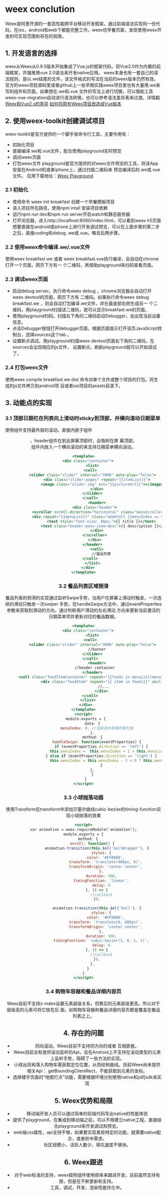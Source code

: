 # weex conclution
Weex是阿里开源的一套高性能跨平台移动开发框架。通过前端语法实现同一份代码，在ios，android和web下都能完整工作。weex仿早餐页面，发现使用weex开发的可实现范围和存在的局限。

## 1. 开发语言的选择
weex从Weex从0.9.5版本开始集成了Vue.js的框架代码，将Vue2.0作为内置的前端框架，并强推用vue 2.0语法来开发native应用。
weex本身也有一套自己的语法规则，是以.we结尾的文件，该文件格式的写法在当前的weex版本仍然有效。
官方的weex项目源码里或者github上一些早期实践weex项目里也有大量用.we来写的组件和页面。如果想在.we和.vue
文件的写法上进行切换，可以借助工具 weex-vue-migration自动进行语法转换。也可以参考语法差异表来过渡。详情戳[Weex和Vue2.x的差异](https://weex.incubator.apache.org/cn/references/migration/difference.html)
[如何将原有Weex项目改造成Vue版本](https://weex.incubator.apache.org/cn/references/migration/migration-from-weex.html)

## 2. 使用weex-toolkit创建调试项目
weex-toolkit是官方提供的一个脚手架命令行工具，主要作用有：
*   初始化项目
*   直接编译.we和.vue文件，配合使用playground实时预览
*   调试weex页面
*   打包weex文件
playground是官方提供的对weex文件预览的工具，将该App安装在Android机或者iphone上，通过扫描二维码来
预览编译后的.we或.vue文件。 应用下载地址：[Weex Playground](https://weex.apache.org/cn/playground.html)

### 2.1 初始化
*   使用命令 weex init breakfast 创建一个早餐模板项目
*   进入项目所在路径，使用npm intall 安装项目依赖
*   运行npm run dev和npm run server开启watch和静态服务器
*   打开浏览器，进入http://localhost:8080/index.html，可以看到weex h5页面
想要直接在android或iphone上进行开发调试预览，可以在上面步骤的第二步之后，直接coding和debug .we或.vue。略去后两步骤。

### 2.2 使用weex命令编译.we/.vue文件
使用weex breakfast.we 或者 weex breakfast.vue执行编译，会自动在chrome打开一个页面，网页下方有一
个二维码，再借助playground来扫码查看页面。

### 2.3 调试weex页面
*   启动debug server。执行命令weex debug  ，chrome浏览器会自动打开weex devtool的页面，网页下方有
二维码。如果执行命令weex debug breakfast.we ，则会自动打包编译.we文件，并在最底部右侧生成另一
个二维码，用playground扫描该二维码，就可以显示breakfast.we的页面。
*   使用playground扫码。扫描左下角的二维码启动Debugger，会出现当前设备信息。
*   点击Debugger按钮打开debugger页面，根据页面提示打开该页JavaScript控制台，选择sources这个tab
。
*   设置断点调试。用playground扫描weex devtool页面右下角的二维码，在sources会出现相应的js文件，
设置断点，刷新playground就可以开始调试了。

### 2.4 打包weex文件
使用weex compile  breakfast.we dist 命令对单个文件或整个项目的打包。将生成的js文件拷贝到android项
目或者ios项目的assets目录下。

## 3. 动能点的实现
### 3.1 顶部日期栏在列表向上滑动时sticky到顶部，并横向滚动日期菜单
使用<list>组件支持最外层的滚动。直接内嵌子组件<header>，header组件在到达屏幕顶部时，会吸附在屏
幕顶部。<header>组件内放入一个横向滚动的<scroller>来支持日期菜单横向滚动。
```jsx
<template>
	<div class="container">
		<list>
      <cell>
      	<slider class="slider" interval="3000" auto-play="false">
      		<div class="slider-pages" repeat="{{itemList}}">
      			<image class="slider-img" src="{{pictureUrl}}"></image>
      		</div>
      	</slider>
      </cell>
			<header>
	      <div class="header">
	        <scroller scroll-direction="horizontal" class="menuScroller">
          	<div repeat="{{menuList}}" class="weekCell {{menuIndex == $index ? 'active_menu' : 'normal_menu'}}" onclick="onWeekCellClick($index)">
          		<text style="font-size: 30px;">{{ title }}</text>
          		<text class="header-menu-item-desc">{{ description }}</text>
          	</div>
          </scroller>
	      </div>
	    </header>
			<cell>
				//餐品列表
      </cell>
		</list>
	</div>
</template>
```
### 3.2 餐品列表区域侧滑
餐品列表的侧滑的实现通过监听Swipe手势，当用户在屏幕上滑动时触发，一次连续的滑动只触发一次swiper
手势，在handleSwipe方法中，通过eventProperties参数来获取到滑动的方向，通过判断用户滑动的左右滑动
方向来更新当前激活的日期菜单项并更新对应的餐品数据。
``` jsx
<template>
	<div class="container">
		<list>
      <cell>
      	<slider class="slider" interval="3000" auto-play="false">
      		//banner
      	</slider>
      </cell>
			<header>
	      //header container
	    </header>
      <cell class="foodItemContainer" repeat="{{foods in menuList[menuIndex].newFoods}}" if="true">
				<div class="foodItem" repeat="{{ item in foods}}" onclick="onFoodItemClick(item.name)" onswipe="handleSwipe" >
				  //...
				</div>
      </cell>
    </list>
  </div>
</template>
<script>
  module.exports = {
		data: {
			menuIndex: 0, //当前选中菜单的索引值
		},
		method: {
			handleSwipe: function(eventProperties) {
				if (eventProperties.direction == 'left') {
					this.menuIndex =  this.menuIndex + 1 > this.menuList.length ? this.menuIndex : this.menuIndex + 1;
				} else if (eventProperties.direction == 'right') {
					this.menuIndex = this.menuIndex - 1 < 0 ? this.menuIndex : this.menuIndex - 1;
				}
			},    
		}
  }
</script>
```
### 3.3 小球抛落动画
使用Transform在transform中添加贝塞尔曲线cubic-bezier的timing-function实现小球抛落的效果
```jsx
<script>
var animation = weex.requireModule('animation');
module.exports = {
	method: {
		onroll: function() {
			animation.transition(this.$el('ballWrapper'), {
				styles: {
					color: '#FF0000',
					transform: 'translate(400px, 0)',
					transformOrigin: 'center center',
				},
				duration: 500,
				timingFunction: 'linear',
				delay: 0
			}, () => {
				//callback
			});

			animation.transition(this.$el('ball'), {
				styles: {
					color: '#FF0000',
					transform: 'translate(0, 800px)',
					transformOrigin: 'center center',
				},
				duration: 500,
				timingFunction: 'cubic-bezier(1, 0, 1, 1)',
				delay: 0
			}, () => {
				//callback
			});
		},
	}
}
</script>
```
### 3.4 购物车容器和餐品详细内容页
Weex目前不支持z-index设置元素层级关系，但靠后的元素层级更高，所以对于层级高的元素可将它放在后
面。如购物车容器和餐品详细内容页都是覆盖在餐品列表之上。

## 4. 存在的问题
*   同向滚动。Weex目前不支持同方向的<list>或者 <scroller>互相嵌套。
*   Weex目前没有提供滚动监听的Api，且在Android上不支持在滚动类型的元素上监听手势，阻碍了一些方法的实现。
*   小球出现和落入购物车需获取定位位置，从而绘制曲线。目前Weex尚未提供相关Api：
getBoundingClientRect，不能获取到元素的坐标。
*   选择楼宇页面的“地图打点”功能，需要根据环境分别使用native和js的sdk来实现

## 5. Weex优势和局限
*   移动端开发人员可以通过简单的前端代码写出native的性能体验
*   提供了playground，在集成到移动端之前，可以不用建立native工程，直接结合playground来开发调试和预览。
*   web端css属性，api支持不够，如果要实现某些特定的功能，就需要native配合，或者折中需求。
*   社区规模小，活跃人数少，填坑速度不够快。

## 6. Weex跟进
*   对于web标准的支持，weex按照组件使用频率来跟进开发，目前虽然支持有限，但是在不断更新和支持。
*   工具，调试，开发，渲染性能优化中。
